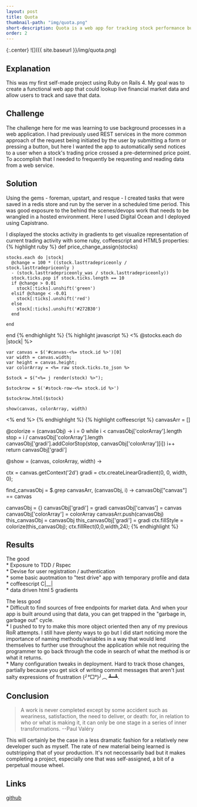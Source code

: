 ```yaml
---
layout: post
title: Quota
thumbnail-path: "img/quota.png"
short-description: Quota is a web app for tracking stock performance built on <a href="https://github.com/rails/rails">Rails</a> with <a href="https://github.com/resque/resque">Resque</a>, <a href="http://redis.io/">Redis</a>, and <a href="https://www.postgresql.org/">postgres</a>.  <br>Deployed via <a href="https://github.com/capistrano/capistrano">Capistrano</a> to Digital Ocean.
order: 2
---
```


{:.center}
![]({{ site.baseurl }}/img/quota.png)

## Explanation
This was my first self-made project using Ruby on Rails 4.  My goal was to create a functional web app that could lookup live financial market data and allow users to track and save that data. 

## Challenge

The challenge here for me was learning to use background processes in a web application.  I had previously used REST services in the more common approach of the request being initiated by the user by submitting a form or pressing a button, but here I wanted the app to automatically send notices to a user when a stock's trading price crossed a pre-determined price point.  To accomplish that I needed to frequently be requesting and reading data from a web service. 

## Solution

Using the gems - foreman, upstart, and resque - I created tasks that were saved in a redis store and run by the server in a scheduled time period.  This was good exposure to the behind the scenes/devops work that needs to be wrangled in a hosted environment.  Here I used Digital Ocean and I deployed using Capistrano.  

I displayed the stocks activity in gradients to get visualize representation of current trading activity with some ruby, coffeescript and HTML5 properties:
{% highlight ruby %}
  def price_change_assign(stocks)

    stocks.each do |stock|
      @change = 100 * ((stock.lasttradepriceonly / stock.lasttradepriceonly ) 
      - (stock.lasttradepriceonly_was / stock.lasttradepriceonly))
      stock.ticks.pop if stock.ticks.length == 10
      if @change > 0.01
        stock[:ticks].unshift('green')
      elsif @change < -0.01
        stock[:ticks].unshift('red')
      else
        stock[:ticks].unshift('#272B30')
      end
      
    end
end
{% endhighlight %}
{% highlight javascript %}
<% @stocks.each do |stock| %>

    var canvas = $('#canvas-<%= stock.id %>')[0]
    var width = canvas.width;
    var height = canvas.height;
    var colorArray = <%= raw stock.ticks.to_json %>
    
    $stock = $("<%= j render(stock) %>");

    $stockrow = $('#stock-row-<%= stock.id %>')

    $stockrow.html($stock)

    show(canvas, colorArray, width)

    
<% end %>
{% endhighlight %}
{% highlight coffeescript %}
canvasArr = []

@colorize = (canvasObj) ->
  i = 0
  while i < canvasObj['colorArray'].length
    stop = i / canvasObj['colorArray'].length
    canvasObj['gradi'].addColorStop(stop, canvasObj['colorArray'][i])
    i++
  return canvasObj['gradi']
    
@show = (canvas, colorArray, width) ->

  ctx = canvas.getContext('2d')
  gradi = ctx.createLinearGradient(0, 0, width, 0);

  find_canvasObj = $.grep canvasArr, (canvasObj, i) ->
    canvasObj["canvas"] == canvas 
  
  canvasObj = {}
  canvasObj['gradi'] = gradi
  canvasObj['canvas'] = canvas
  canvasObj['colorArray'] = colorArray
  canvasArr.push(canvasObj)
  this_canvasObj = canvasObj
  this_canvasObj['gradi'] = gradi
  ctx.fillStyle = colorize(this_canvasObj);
  ctx.fillRect(0,0,width,24); 
{% endhighlight %}

## Results

The good  
    * Exposure to TDD / Rspec  
    * Devise for user registration / authentication  
    * some basic auotmation to "test drive" app with temporary profile and data  
    * coffeescript   C|__|  
    * data driven html 5 gradients  
    
The less good  
    * Difficult to find sources of free endpoints for market data.  And when your app is built around using that data, you can get trapped in the "garbage in, garbage out" cycle.    
    * I pushed to try to make this more object oriented then any of my previous RoR attempts.  I still have plenty ways to go but I did start noticing more the importance of naming methods/variables in a way that would lend themselves to further use throughout the application while not requiring the programmer to go back through the code in search of what the method is or what it returns.  
    * Many configuration tweaks in deployment.  Hard to track those changes, partially because you get sick of writing commit messages that aren't just salty expressions of frustration  (╯°□°)╯︵ ┻━┻.
    
## Conclusion

> A work is never completed except by some accident such as weariness, satisfaction, the need to deliver, or death: for, in relation to who or what is making it, it can only be one stage in a series of inner transformations. --Paul Valéry

This will certainly be the case in a less dramatic fashion for a relatively new developer such as myself.  The rate of new material being learned is outstripping that of your production.  It's not neccessarily bad but it makes completing a project, especially one that was self-assigned, a bit of a perpetual mouse wheel. 

## Links
[github](https://github.com/gitbnw/quota)